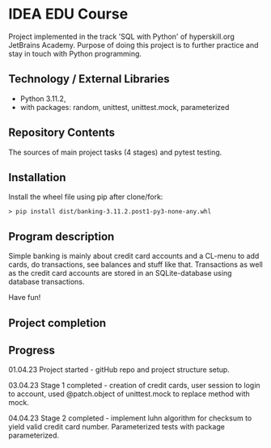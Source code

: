 # IDEA EDU Course

Project implemented in the track 'SQL with Python' of hyperskill.org JetBrains Academy. Purpose of doing this
project is to further practice and stay in touch with Python programming.

## Technology / External Libraries

- Python 3.11.2,
- with packages: random, unittest, unittest.mock, parameterized

## Repository Contents

The sources of main project tasks (4 stages) and pytest testing.

## Installation

Install the wheel file using pip after clone/fork:

    > pip install dist/banking-3.11.2.post1-py3-none-any.whl

## Program description

Simple banking is mainly about credit card accounts and a CL-menu to add cards, do transactions, see balances and
stuff like that. Transactions as well as the credit card accounts are stored in an SQLite-database using database
transactions.

Have fun!

## Project completion

[//]: # (Project was completed on 26.02.23)

## Progress

01.04.23 Project started - gitHub repo and project structure setup.

03.04.23 Stage 1 completed - creation of credit cards, user session to login to account, used @patch.object of
unittest.mock to replace method with mock.

04.04.23 Stage 2 completed - implement luhn algorithm for checksum to yield valid credit card number. Parameterized
tests with package parameterized.